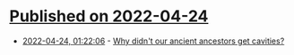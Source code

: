# [Published on 2022-04-24](index.md)

* [2022-04-24, 01:22:06](https://news.ycombinator.com/item?id=31140389) - [Why didn't our ancient ancestors get cavities?](https://sciencenorway.no/animal-kingdom-apes-history/why-didnt-our-ancient-ancestors-get-cavities/2010848)
